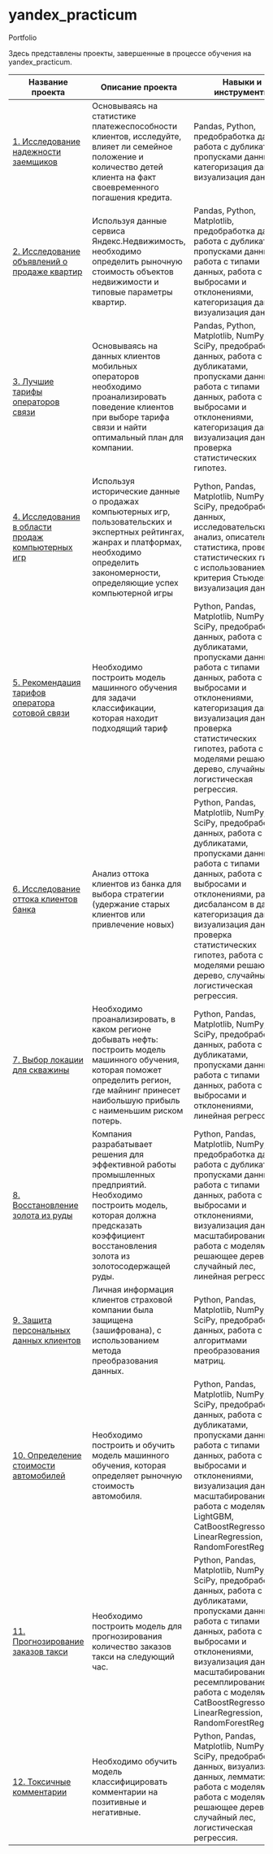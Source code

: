 # yandex_practicum
Portfolio

Здесь представлены проекты, завершенные в процессе обучения на yandex_practicum.

|Название проекта|Описание проекта|Навыки и инструменты|
|-----|----|---------|
|[1. Исследование надежности заемщиков](https://github.com/AnnaChirkova79/yandex_practicum/tree/main/01%20reliability-of-borrowers)| Основываясь на статистике платежеспособности клиентов, исследуйте, влияет ли семейное положение и количество детей клиента на факт своевременного погашения кредита.|Pandas, Python, предобработка данных, работа с дубликатами, пропусками данных, категоризация данных, визуализация данных.|
|[2.	Исследование объявлений о продаже квартир](https://github.com/AnnaChirkova79/yandex_practicum/tree/main/2%20advertisements-for-the-sale-of-apartments)| Используя данные сервиса Яндекс.Недвижимость, необходимо определить рыночную стоимость объектов недвижимости и типовые параметры квартир.|Pandas, Python, Matplotlib, предобработка данных, работа с дубликатами, пропусками данных, работа с типами данных, работа с выбросами и отклонениями,  категоризация данных, визуализация данных.|
|[3.	Лучшие тарифы операторов связи](https://github.com/AnnaChirkova79/yandex_practicum/tree/main/3%20best-tariffs-of-telecom-operators)| Основываясь на данных клиентов мобильных операторов необходимо проанализировать поведение клиентов при выборе тарифа связи и найти оптимальный план для компании.| Pandas, Python, Matplotlib, NumPy, SciPy, предобработка данных, работа с дубликатами, пропусками данных, работа с типами данных, работа с выбросами и отклонениями,  категоризация данных, визуализация данных, проверка статистических гипотез.|
|[4.	Исследования в области продаж компьютерных игр](https://github.com/AnnaChirkova79/yandex_practicum/tree/main/4%20sales-of-computer-games)|Используя исторические данные о продажах компьютерных игр, пользовательских и экспертных рейтингах, жанрах и платформах, необходимо определить закономерности, определяющие успех компьютерной игры| Python, Pandas, Matplotlib, NumPy, SciPy, предобработка данных, исследовательский анализ, описательная статистика, проверка статистических гипотез с использованием t-критерия Стьюдента, визуализация данных|
|[5.	Рекомендация тарифов оператора сотовой связи](https://github.com/AnnaChirkova79/yandex_practicum/tree/main/5%20%E2%80%93%20recommendation-of-mobile-operator-tariffs)|Необходимо построить модель машинного обучения для задачи классификации, которая находит подходящий тариф|Python, Pandas, Matplotlib, NumPy, SciPy, предобработка данных, работа с дубликатами, пропусками данных, работа с типами данных, работа с выбросами и отклонениями,  категоризация данных, визуализация данных, проверка статистических гипотез, работа с моделями решающее дерево, случайный лес, логистическая регрессия.|
|[6.	Исследование оттока клиентов банка](https://github.com/AnnaChirkova79/yandex_practicum/tree/main/6%20outflow-of-bank-customers)|Анализ оттока клиентов из банка для выбора стратегии (удержание старых клиентов или привлечение новых)| Python, Pandas, Matplotlib, NumPy, SciPy, предобработка данных, работа с дубликатами, пропусками данных, работа с типами данных, работа с выбросами и отклонениями,  работа с дисбалансом в данных, категоризация данных, визуализация данных, проверка статистических гипотез, работа с моделями решающее дерево, случайный лес, логистическая регрессия.|
|[7.	Выбор локации для скважины](https://github.com/AnnaChirkova79/yandex_practicum/tree/main/7%20well_location_selection)| Необходимо проанализировать, в каком регионе добывать нефть: построить модель машинного обучения, которая поможет определить регион, где майнинг принесет наибольшую прибыль с наименьшим риском потерь. | Python, Pandas, Matplotlib, NumPy, SciPy, предобработка данных, работа с дубликатами, пропусками данных, работа с типами данных, работа с выбросами и отклонениями,  линейная регрессия|
|[8.	Восстановление золота из руды](https://github.com/AnnaChirkova79/yandex_practicum/tree/main/8%20recovery_of_gold) | Компания разрабатывает решения для эффективной работы промышленных предприятий. Необходимо построить модель, которая должна предсказать коэффициент восстановления золота из золотосодержащей руды.| Python, Pandas, Matplotlib, NumPy, SciPy предобработка данных, работа с дубликатами, пропусками данных, работа с типами данных, работа с выбросами и отклонениями,  визуализация данных, масштабирование, работа с моделями решающее дерево, случайный лес, линейная регрессия. |
|[9.	Защита персональных данных клиентов](https://github.com/AnnaChirkova79/yandex_practicum/tree/main/9%20protection_of_personal_data_of_clients%20) | Личная информация клиентов страховой компании была защищена (зашифрована), с использованием метода преобразования данных.  | Python, Pandas, Matplotlib, NumPy, SciPy, предобработка данных, работа с алгоритмами преобразования матриц. |
|[10.	Определение стоимости автомобилей](https://github.com/AnnaChirkova79/yandex_practicum/tree/main/10%20determining_the_cost_of_cars)| Необходимо построить и обучить модель машинного обучения, которая  определяет рыночную стоимость автомобиля. | Python, Pandas, Matplotlib, NumPy, SciPy, предобработка данных, работа с дубликатами, пропусками данных, работа с типами данных, работа с выбросами и отклонениями,  визуализация данных, масштабирование, работа с моделями LightGBM, CatBoostRegressor, LinearRegression, RandomForestRegressor |
|[11.	Прогнозирование заказов такси](https://github.com/AnnaChirkova79/yandex_practicum/tree/main/11%20forecasting_taxi_orders) | Необходимо построить модель для прогнозирования количество заказов такси на следующий час. | Python, Pandas, Matplotlib, NumPy, SciPy, предобработка данных, работа с дубликатами, пропусками данных, работа с типами данных, работа с выбросами и отклонениями,  визуализация данных, масштабирование, ресемплирование, работа с моделями CatBoostRegressor, LinearRegression, RandomForestRegressor.|
|[12.	Токсичные комментарии](https://github.com/AnnaChirkova79/yandex_practicum/tree/main/12%20%20toxic_comments) | Необходимо обучить модель классифицировать комментарии на позитивные и негативные.  | Python, Pandas, Matplotlib, NumPy, SciPy, предобработка данных, визуализация данных, лемматизация, работа с моделями работа с моделями решающее дерево, случайный лес, логистическая регрессия.|


